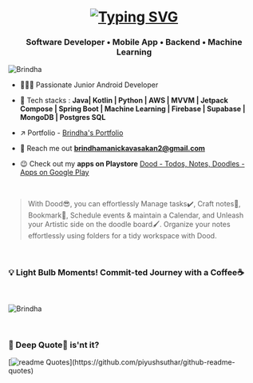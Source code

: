 

<h1 align="center"><a href="https://git.io/typing-svg"><img src="https://readme-typing-svg.demolab.com?font=Fira+Code&pause=1000&width=435&lines=Bindas+Code, +Begins+Here..💭" alt="Typing SVG" /></a></h1>

<h3 align="center">Software Developer • Mobile App • Backend • Machine Learning</h3>

<p align="left"> <img src="https://komarev.com/ghpvc/?username=Brindha-m&label=Profile%20views&color=0e75b6&style=flat" alt="Brindha" /> </p>


- 👩🏻‍💻 Passionate Junior Android Developer
  
- 🎯 Tech stacks : **Java| Kotlin | Python | AWS | MVVM | Jetpack Compose | Spring Boot | Machine Learning | Firebase | Supabase | MongoDB | Postgres SQL**

- ↗️ Portfolio - [Brindha's Portfolio](https://brindhamanick.carrd.co/)  

- 📧 Reach me out **brindhamanickavasakan2@gmail.com**

- 😉 Check out my **apps on Playstore** [Dood - Todos, Notes, Doodles - Apps on Google Play](https://play.google.com/store/apps/details?id=com.implementing.cozyspace)

<br>

> With Dood😎, you can effortlessly Manage tasks✔️, Craft notes📝, Bookmark🔖, Schedule events & maintain a Calendar, and Unleash your Artistic side on the doodle board🖌️. Organize your notes effortlessly using folders for a tidy workspace with Dood. 
<br>
<h3>💡 Light Bulb Moments! Commit-ted Journey with a Coffee☕</h3>
<br>

<p><img align="center" src="https://github-readme-streak-stats.herokuapp.com/?user=Brindha-m&theme=dark&background=0d1117&date_format=M%20j%5B%2C%20Y%5D" alt="Brindha" /></p>

<br>

<h3> 💭 Deep Quote🤔 is'nt it? </h3>

[![readme Quotes](https://quotes-github-readme.vercel.app/api?theme=catppuccin_mocha&border=true&type=horizontal&author=Charlie%20Chaplin&quote=Life%20may%20appear%20Tragedy%20in%20Close%20up,%20yet%20transforms%20into%20a%20Comedy%20in%20Long%20Shot.)](https://github.com/piyushsuthar/github-readme-quotes)
